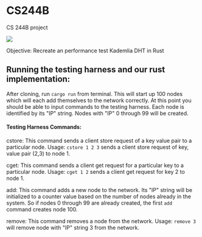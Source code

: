 # CS244B
CS 244B project

![](https://github.com/mmurray22/CS244B/workflows/Rust/badge.svg?event=push)

Objective: Recreate an performance test Kademlia DHT in Rust

## Running the testing harness and our rust implementation:
 After cloning, run `cargo run` from terminal. This will start up 100 nodes which will each add themselves to the network correctly. At this point you should be able to input commands to the testing harness. Each node is identified by its "IP" string. Nodes with "IP" 0 through 99 will be created.

#### Testing Harness Commands:
  cstore: This command sends a client store request of a key value pair to a particular node. Usage: `cstore 1 2 3` sends a client store request of key, value pair (2,3) to node 1.
  
  cget: This command sends a client get request for a particular key to a particular node. Usage: `cget 1 2` sends a client get request for key 2 to node 1. 
  
  add: This command adds a new node to the network. Its "IP" string will be initialized to a counter value based on the number of nodes already in the system. So if nodes 0 through 99 are already created, the first `add` command creates node 100.
  
  remove: This command removes a node from the network. Usage: `remove 3` will remove node with "IP" string 3 from the network.
